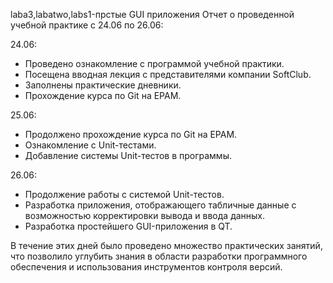 laba3,labatwo,labs1-прстые GUI приложения
Отчет о проведенной учебной практике с 24.06 по 26.06:

24.06:
- Проведено ознакомление с программой учебной практики.
- Посещена вводная лекция с представителями компании SoftClub.
- Заполнены практические дневники.
- Прохождение курса по Git на EPAM.

25.06:
- Продолжено прохождение курса по Git на EPAM.
- Ознакомление с Unit-тестами.
- Добавление системы Unit-тестов в программы.

26.06:
- Продолжение работы с системой Unit-тестов.
- Разработка приложения, отображающего табличные данные с возможностью корректировки вывода и ввода данных.
- Разработка простейшего GUI-приложения в QT.

В течение этих дней было проведено множество практических занятий, что позволило углубить знания в области разработки программного обеспечения и использования инструментов контроля версий.

